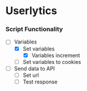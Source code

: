 # Userlytics

### Script Functionality
- [ ] Variables
    - [x] Set variables
        - [x] Variables increment
    - [ ] Set variables to cookies
- [ ] Send data to API
    - [ ] Set url
    - [ ] Test response